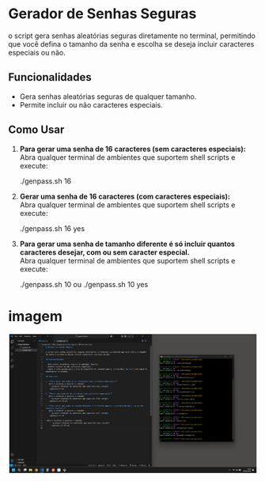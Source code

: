 # Gerador de Senhas Seguras

o script gera senhas aleatórias seguras diretamente no terminal, permitindo que você defina o tamanho da senha e escolha se deseja incluir caracteres especiais ou não.

## Funcionalidades

- Gera senhas aleatórias seguras de qualquer tamanho.
- Permite incluir ou não caracteres especiais.

## Como Usar

1. **Para gerar uma senha de 16 caracteres (sem caracteres especiais):**  
   Abra qualquer terminal de ambientes que suportem shell scripts e execute:
   
   ./genpass.sh 16

3. **Gerar uma senha de 16 caracteres (com caracteres especiais):**  
   Abra qualquer terminal de ambientes que suportem shell scripts e execute:
   
   ./genpass.sh 16 yes

4. **Para gerar uma senha de tamanho diferente é só incluir quantos caracteres desejar, com ou sem caracter especial.**  
   Abra qualquer terminal de ambientes que suportem shell scripts e execute:
   
   ./genpass.sh 10
   ou
   ./genpass.sh 10 yes 

# imagem

<p align="center">
  <img src="image.png" alt="demonstração do script e criação do readme" width="500"/>
</p>
